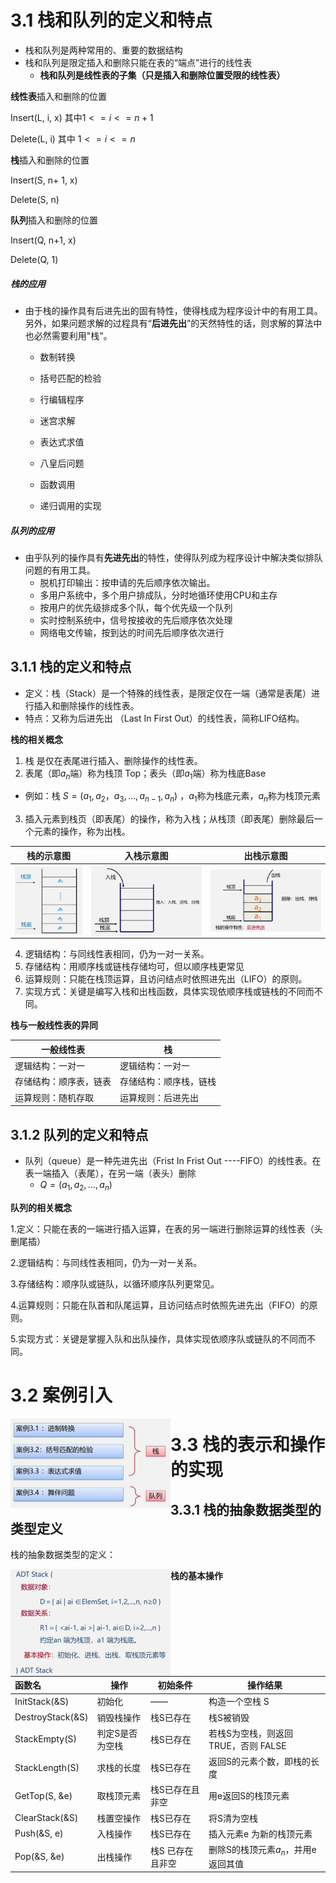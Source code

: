 # 3.1 栈和队列的定义和特点

- 栈和队列是两种常用的、重要的数据结构
- ﻿﻿栈和队列是限定插入和删除只能在表的“端点”进行的线性表
  - **栈和队列是线性表的子集（只是插入和删除位置受限的线性表）**

**线性表**插入和删除的位置

Insert(L, i, x) 其中$1<= i <= n+1$

Delete(L, i) 其中 $1 <= i <= n$

**栈**插入和删除的位置

Insert(S, n+ 1, x)

Delete(S, n)

**队列**插入和删除的位置

Insert(Q, n+1, x)

Delete(Q, 1)

##### 栈的应用

- 由于栈的操作具有后进先出的固有特性，使得栈成为程序设计中的有用工具。另外，如果问题求解的过程具有“**后进先出**”的天然特性的话，则求解的算法中也必然需要利用"栈"。

  - ﻿﻿数制转换
  - ﻿﻿括号匹配的检验
  - ﻿﻿行编辑程序
  - ﻿﻿迷宫求解

  - ﻿﻿表达式求值

  - ﻿﻿八皇后问题

  - ﻿﻿函数调用

  - ﻿递归调用的实现

##### 队列的应用

- 由乎队列的操作具有**先进先出**的特性，使得队列成为程序设计中解决类似排队问题的有用工具。
  - 脱机打印输出：按申请的先后顺序依次输出。
  - ﻿多用户系统中，多个用户排成队，分时地循环使用CPU和主存
  - ﻿﻿按用户的优先级排成多个队，每个优先级一个队列
  - ﻿﻿实时控制系统中，信号按接收的先后顺序依次处理
  - ﻿﻿网络电文传输，按到达的时间先后顺序依次进行

## 3.1.1 栈的定义和特点

- 定义：栈（Stack）是一个特殊的线性表，是限定仅在一端（通常是表尾）进行插入和删除操作的线性表。
- 特点：﻿又称为后进先出 （Last In First Out）的线性表，简称LIFO结构。

**栈的相关概念**

1. 栈 是仅在表尾进行插入、删除操作的线性表。
2. 表尾（即$a_n$端）称为栈顶 Top；表头（即$a_1$端）称为栈底Base

- 例如：栈 $S=(a_1, a_2， a_3,..., a_{n-1}, a_n)$ ，$a_1$称为栈底元素，$a_n$称为栈顶元素

3. 插入元素到栈页（即表尾）的操作，称为入栈；从栈顶（即表尾）删除最后一个元素的操作，称为出栈。

| 栈的示意图                                                 | 入栈示意图                                                 | 出栈示意图                                                 |
| ---------------------------------------------------------- | ---------------------------------------------------------- | ---------------------------------------------------------- |
| <img src="./栈的示意图.png" style="zoom:25%;float:left" /> | <img src="./入栈示意图.png" style="zoom:25%;float:left" /> | <img src="./出栈示意图.png" style="zoom:25%;float:left" /> |

4. ﻿﻿逻辑结构：与同线性表相同，仍为一对一关系。
5. ﻿﻿存储结构：用顺序栈或链栈存储均可，但以顺序栈更常见
6. ﻿﻿运算规则：只能在栈顶运算，且访问结点时依照进先出（LIFO）的原则。
7. ﻿﻿实现方式：关键是编写入栈和出栈函数，具体实现依顺序栈或链栈的不同而不同。

**栈与一般线性表的异同**

| 一般线性表             | 栈                     |
| ---------------------- | ---------------------- |
| 逻辑结构：一对一       | 逻辑结构：一对一       |
| 存储结构：顺序表，链表 | 存储结构：顺序栈，链栈 |
| 运算规则：随机存取     | 运算规则：后进先出     |

## 3.1.2 队列的定义和特点

- 队列（queue）是一种先进先出（Frist In Frist Out ----FIFO）的线性表。在表一端插入（表尾），在另一端（表头）删除
  - $Q = (a_1, a_2,...,a_n)$

**队列的相关概念**

1.定义：只能在表的一端进行插入运算，在表的另一端进行删除运算的线性表（头删尾插）

2.逻辑结构：与同线性表相同，仍为一对一关系。

3.存储结构：顺序队或链队，以循环顺序队列更常见。

4.运算规则：只能在队首和队尾运算，且访问结点时依照先进先出（FIFO）的原则。

5.实现方式：关键是掌握入队和出队操作，具体实现依顺序队或链队的不同而不同。

# 3.2 案例引入

<img src="./案例引入.png" style="zoom:25%;float:left" />

# 3.3 栈的表示和操作的实现

## 3.3.1 栈的抽象数据类型的类型定义

栈的抽象数据类型的定义：

<img src="./栈的抽象数据类型定义.png" style="zoom:25%;float:left" />

**栈的基本操作**

| 函数名           | 操作            | 初始条件         | 操作结果                            |
| :--------------- | --------------- | ---------------- | ----------------------------------- |
| InitStack(&S)    | 初始化          | ——               | 构造一个空栈 S                      |
| DestroyStack(&S) | 销毁栈操作      | 栈S已存在        | 栈S被销毁                           |
| StackEmpty(S)    | 判定S是否为空栈 | 栈S已存在        | 若栈S为空栈，则返回TRUE，否则 FALSE |
| StackLength(S)   | 求栈的长度      | 栈S已存在        | 返回S的元素个数，即栈的长度         |
| GetTop(S, &e)    | 取栈顶元素      | 栈S已存在且非空  | 用e返回S的栈顶元素                  |
| ClearStack(&S)   | 栈置空操作      | 栈S已存在        | 将S清为空栈                         |
| Push(&S, e)      | 入栈操作        | 栈S已存在        | 插入元素e 为新的栈顶元素            |
| Pop(&S, &e)      | 出栈操作        | 栈S 已存在且非空 | 删除S的栈顶元素$a_n$，并用e返回其值 |